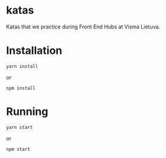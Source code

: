 # katas

Katas that we practice during Front End Hubs at Visma Lietuva.

# Installation

```
yarn install
```

or 

```
npm install
```

# Running
```
yarn start
```
or 
```
npm start
```
